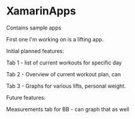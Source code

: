 # XamarinApps
Contains sample apps

First one I'm working on is a lifting app.

Initial planned features:

Tab 1 - list of current workouts for specific day

Tab 2 - Overview of current workout plan, can 

Tab 3 - Graphs for various lifts, personal weight.  

Future features:

Measurements tab for BB - can graph that as well
